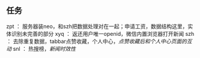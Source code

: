 ## 任务
zpt ： 服务器装neo，和szh把数据处理对在一起；申请工资，数据结构这里，实体识别未完善的部分
xyq ： 返还用户唯一openid，微信内置浏览器打开新闻
szh ： 去除重复数据，tabbar点赞收藏，个人中心，*点赞收藏后和个人中心页面的互动*
snl ： 热搜榜，*新闻时效性*